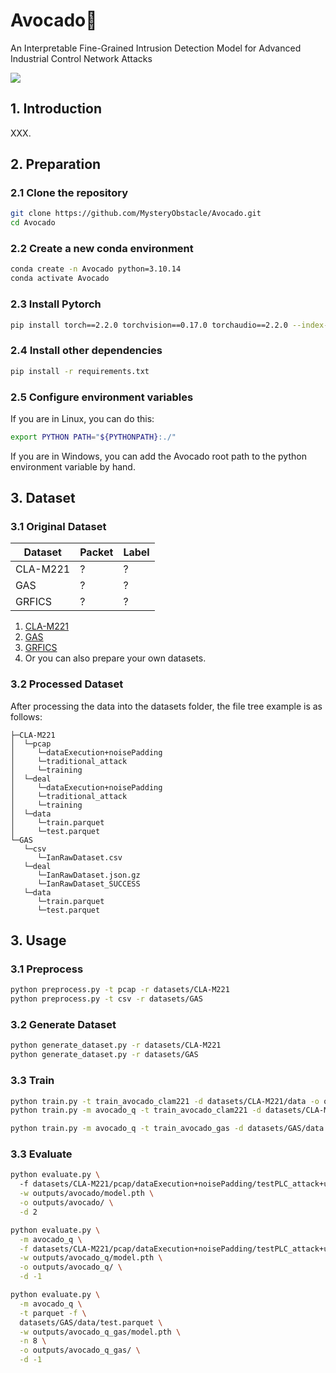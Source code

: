 # Avocado🥑
An Interpretable Fine-Grained Intrusion Detection Model for Advanced Industrial Control Network Attacks

![](./img/Avocado.svg)

## 1. Introduction
XXX.

## 2. Preparation
### 2.1 Clone the repository
```bash
git clone https://github.com/MysteryObstacle/Avocado.git
cd Avocado
```
### 2.2 Create a new conda environment
```bash
conda create -n Avocado python=3.10.14
conda activate Avocado
```
### 2.3 Install Pytorch
```bash
pip install torch==2.2.0 torchvision==0.17.0 torchaudio==2.2.0 --index-url https://download.pytorch.org/whl/cu121
```
### 2.4 Install other dependencies
```bash
pip install -r requirements.txt
```
### 2.5 Configure environment variables
If you are in Linux, you can do this:
```bash
export PYTHON PATH="${PYTHONPATH}:./"
```
If you are in Windows, you can add the Avocado root path to the python environment variable by hand.

## 3. Dataset
### 3.1 Original Dataset
| Dataset       | Packet | Label |
|---------------|--------|-------|
| CLA-M221      | ?      | ?     |
| GAS           | ?      | ?     |
| GRFICS        | ?      | ?     |
1. [CLA-M221]()
2. [GAS]()
3. [GRFICS]()
4. Or you can also prepare your own datasets.
### 3.2 Processed Dataset
After processing the data into the datasets folder, the file tree example is as follows:
```
├─CLA-M221
│  └─pcap
│     └─dataExecution+noisePadding
│     └─traditional_attack
│     └─training
│  └─deal
│     └─dataExecution+noisePadding
│     └─traditional_attack
│     └─training
│  └─data
│     └─train.parquet
│     └─test.parquet
└─GAS
   └─csv
      └─IanRawDataset.csv
   └─deal
      └─IanRawDataset.json.gz
      └─IanRawDataset_SUCCESS      
   └─data
      └─train.parquet
      └─test.parquet
```

## 3. Usage
### 3.1 Preprocess
```bash
python preprocess.py -t pcap -r datasets/CLA-M221
python preprocess.py -t csv -r datasets/GAS
```
### 3.2 Generate Dataset
```bash
python generate_dataset.py -r datasets/CLA-M221
python generate_dataset.py -r datasets/GAS
```
### 3.3 Train
```bash
python train.py -t train_avocado_clam221 -d datasets/CLA-M221/data -o outputs/avocado -l logs/avocado -c configs/avocado.json
python train.py -m avocado_q -t train_avocado_clam221 -d datasets/CLA-M221/data -o outputs/avocado_q -l logs/avocado_q -c configs/avocado_q.json

python train.py -m avocado_q -t train_avocado_gas -d datasets/GAS/data -o outputs/avocado_q_gas -l logs/avocado_q_gas -c configs/avocado_q_gas.json
```
### 3.3 Evaluate
```bash
python evaluate.py \ 
  -f datasets/CLA-M221/pcap/dataExecution+noisePadding/testPLC_attack+unknown.pcapng \
  -w outputs/avocado/model.pth \
  -o outputs/avocado/ \
  -d 2

python evaluate.py \
  -m avocado_q \
  -f datasets/CLA-M221/pcap/dataExecution+noisePadding/testPLC_attack+unknown.pcapng \
  -w outputs/avocado_q/model.pth \
  -o outputs/avocado_q/ \
  -d -1

python evaluate.py \
  -m avocado_q \
  -t parquet -f \
  datasets/GAS/data/test.parquet \
  -w outputs/avocado_q_gas/model.pth \
  -n 8 \
  -o outputs/avocado_q_gas/ \
  -d -1
```
